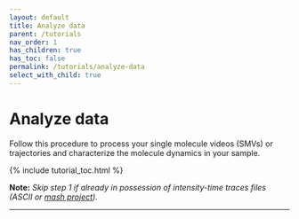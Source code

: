 ```yaml
---
layout: default
title: Analyze data
parent: /tutorials
nav_order: 1
has_children: true
has_toc: false
permalink: /tutorials/analyze-data
select_with_child: true
---
```



# Analyze data

Follow this procedure to process your single molecule videos (SMVs) or trajectories and characterize the molecule dynamics in your sample.

{% include tutorial_toc.html %}

**Note:** *Skip step 1 if already in possession of intensity-time traces files (ASCII or 
[mash project](../../output-files/mash-mash-project)).*

---		
